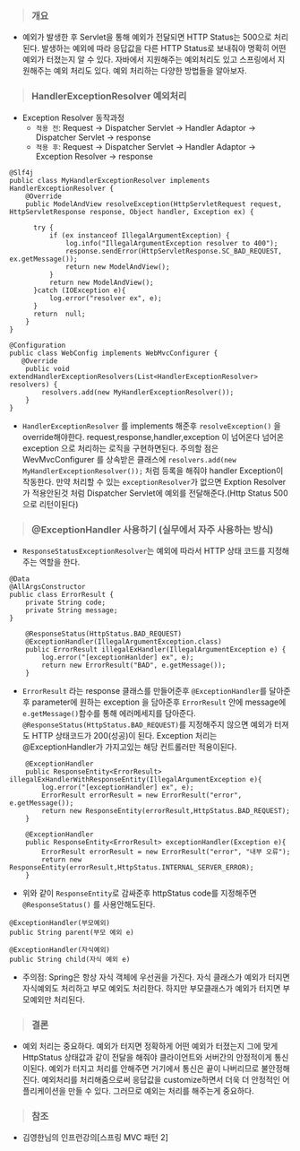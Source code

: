 > ### 개요
* 예외가 발생한 후 Servlet을 통해 예외가 전달되면 HTTP Status는 500으로 처리된다. 
발생하는 예외에 따라 응답값을 다른 HTTP Status로 보내줘야 명확히 어떤 예외가 터졌는지 알 수 있다. 자바에서 지원해주는 예외처리도 있고 스프링에서 지원해주는 예외 처리도 있다. 예외 처리하는 다양한 방법들을 알아보자.

> ### HandlerExceptionResolver 예외처리
* Exception Resolver 동작과정
  * `적용 전`: Request -> Dispatcher Servlet -> Handler Adaptor ->  Dispatcher Servlet ->  response
  * `적용 후`: Request -> Dispatcher Servlet -> Handler Adaptor ->  Exception Resolver -> response

```
@Slf4j
public class MyHandlerExceptionResolver implements HandlerExceptionResolver {
    @Override
    public ModelAndView resolveException(HttpServletRequest request, HttpServletResponse response, Object handler, Exception ex) {

      try {
          if (ex instanceof IllegalArgumentException) {
              log.info("IllegalArgumentException resolver to 400");
              response.sendError(HttpServletResponse.SC_BAD_REQUEST, ex.getMessage());
              return new ModelAndView();
          }
          return new ModelAndView();
      }catch (IOException e){
          log.error("resolver ex", e);
      }
      return  null;
    }
}
```
```
@Configuration
public class WebConfig implements WebMvcConfigurer {
   @Override
    public void extendHandlerExceptionResolvers(List<HandlerExceptionResolver> resolvers) {
        resolvers.add(new MyHandlerExceptionResolver());
    }
}
```
*  `HandlerExceptionResolver` 를 implements 해준후 `resolveException()` 을 override해야한다. request,response,handler,exception 이 넘어온다 넘어온 exception 으로 처리하는 로직을 구현하면된다. 주의할 점은 WevMvcConfigurer 를 상속받은 클래스에 `resolvers.add(new MyHandlerExceptionResolver());` 처럼 등록을 해줘야 handler Exception이 작동한다. 만약 처리할 수 있는 `exceptionResolver`가 없으면 Exption Resolver가 적용안된것 처럼 Dispatcher Servlet에 예외를 전달해준다.(Http Status 500 으로 리턴이된다)

> ### @ExceptionHandler 사용하기 (실무에서 자주 사용하는 방식)
* `ResponseStatusExceptionResolver`는 예외에 따라서 HTTP 상태 코드를 지정해주는 역할을 한다.

```
@Data
@AllArgsConstructor
public class ErrorResult {
    private String code;
    private String message;
}
```
```
    @ResponseStatus(HttpStatus.BAD_REQUEST)
    @ExceptionHandler(IllegalArgumentException.class)
    public ErrorResult illegalExHandler(IllegalArgumentException e) {
        log.error("[exceptionHanlder] ex", e);
        return new ErrorResult("BAD", e.getMessage());
    }

```
* `ErrorResult` 라는 response 클래스를 만들어준후 `@ExceptionHandler`를 달아준후 parameter에 원하는 exception 을 담아준후 `ErrorResult` 안에 message에 `e.getMessage()`함수를 통해 에러메세지를 담아준다. `@ResponseStatus(HttpStatus.BAD_REQUEST)`를 지정해주지 않으면 예외가 터져도 HTTP 상태코드가 200(성공)이 된다. Exception 처리는 @ExceptionHandler가 가지고있는 해당 컨트롤러만 적용이된다.
    
```
    @ExceptionHandler
    public ResponseEntity<ErrorResult> illegalExHandlerWithResponseEntity(IllegalArgumentException e){
        log.error("[exceptionHandler] ex", e);
        ErrorResult errorResult = new ErrorResult("error", e.getMessage());
        return new ResponseEntity(errorResult,HttpStatus.BAD_REQUEST);
    }

    @ExceptionHandler
    public ResponseEntity<ErrorResult> exceptionHandler(Exception e){
        ErrorResult errorResult = new ErrorResult("error", "내부 오류");
        return new ResponseEntity(errorResult,HttpStatus.INTERNAL_SERVER_ERROR);
    }
```
* 위와 같이 `ResponseEntity`로 감싸준후 httpStatus code를 지정해주면 `@ResponseStatus()` 를 사용안해도된다. 
```
@ExceptionHandler(부모예외)
public String parent(부모 예외 e)

@ExceptionHandler(자식예외)
public String child(자식 예외 e)
```
* 주의점: Spring은 항상 자식 객체에 우선권을 가진다. 자식 클래스가 예외가 터지면 자식예외도 처리하고 부모 예외도 처리한다. 하지만 부모클래스가 예외가 터지면 부모예외만 처리된다.

> ### 결론
* 예외 처리는 중요하다. 예외가 터지면 정확하게 어떤 예외가 터졌는지 그에 맞게 HttpStatus 상태값과 같이 전달을 해줘야 클라이언트와 서버간의 안정적이게 통신이된다. 예외가 터지고 처리를 안해주면 거기에서 통신은 끝이 나버리므로 불안정해진다. 예외처리를 처리해줌으로써 응답값을 customize하면서 더욱 더 안정적인 어플리케이션을 만들 수 있다. 그러므로 예외는 처리를 해주는게 중요하다.

> ### 참조
* 김영한님의 인프런강의[스프링 MVC 패턴 2]
  